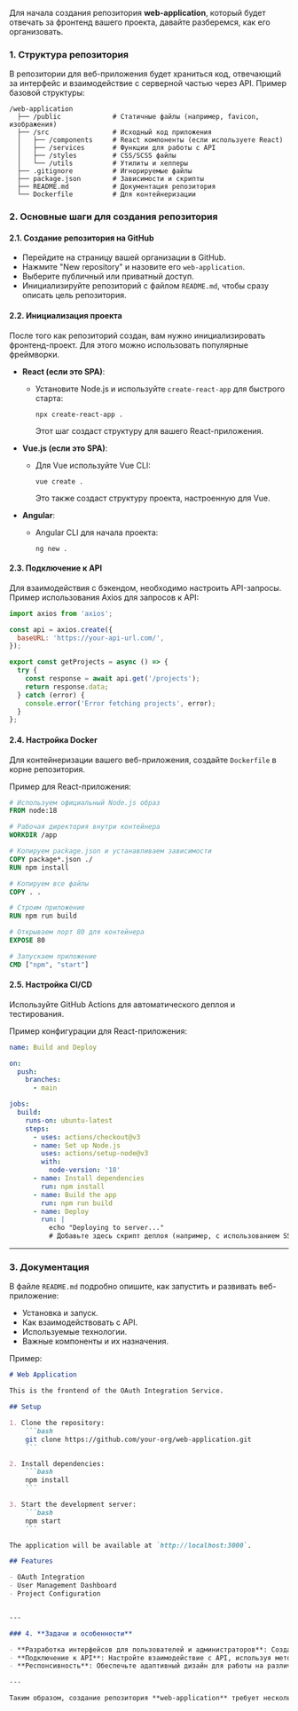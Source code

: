 Для начала создания репозитория **web-application**, который будет отвечать за фронтенд вашего проекта, давайте разберемся, как его организовать.

### 1. **Структура репозитория**

В репозитории для веб-приложения будет храниться код, отвечающий за интерфейс и взаимодействие с серверной частью через API. Пример базовой структуры:

```
/web-application
  ├── /public             # Статичные файлы (например, favicon, изображения)
  ├── /src                # Исходный код приложения
  │   ├── /components     # React компоненты (если используете React)
  │   ├── /services       # Функции для работы с API
  │   ├── /styles         # CSS/SCSS файлы
  │   └── /utils          # Утилиты и хелперы
  ├── .gitignore          # Игнорируемые файлы
  ├── package.json        # Зависимости и скрипты
  ├── README.md           # Документация репозитория
  └── Dockerfile          # Для контейнеризации
```

### 2. **Основные шаги для создания репозитория**

#### 2.1. **Создание репозитория на GitHub**

- Перейдите на страницу вашей организации в GitHub.
- Нажмите "New repository" и назовите его `web-application`.
- Выберите публичный или приватный доступ.
- Инициализируйте репозиторий с файлом `README.md`, чтобы сразу описать цель репозитория.

#### 2.2. **Инициализация проекта**

После того как репозиторий создан, вам нужно инициализировать фронтенд-проект. Для этого можно использовать популярные фреймворки.

- **React (если это SPA)**:
    
    - Установите Node.js и используйте `create-react-app` для быстрого старта:
        
        ```
        npx create-react-app .
        ```
        
        Этот шаг создаст структуру для вашего React-приложения.
- **Vue.js (если это SPA)**:
    
    - Для Vue используйте Vue CLI:
        
        ```
        vue create .
        ```
        
        Это также создаст структуру проекта, настроенную для Vue.
- **Angular**:
    
    - Angular CLI для начала проекта:
        
        ```
        ng new .
        ```
        

#### 2.3. **Подключение к API**

Для взаимодействия с бэкендом, необходимо настроить API-запросы. Пример использования Axios для запросов к API:

```js
import axios from 'axios';

const api = axios.create({
  baseURL: 'https://your-api-url.com/',
});

export const getProjects = async () => {
  try {
    const response = await api.get('/projects');
    return response.data;
  } catch (error) {
    console.error('Error fetching projects', error);
  }
};
```

#### 2.4. **Настройка Docker**

Для контейнеризации вашего веб-приложения, создайте `Dockerfile` в корне репозитория.

Пример для React-приложения:

```dockerfile
# Используем официальный Node.js образ
FROM node:18

# Рабочая директория внутри контейнера
WORKDIR /app

# Копируем package.json и устанавливаем зависимости
COPY package*.json ./
RUN npm install

# Копируем все файлы
COPY . .

# Строим приложение
RUN npm run build

# Открываем порт 80 для контейнера
EXPOSE 80

# Запускаем приложение
CMD ["npm", "start"]
```

#### 2.5. **Настройка CI/CD**

Используйте GitHub Actions для автоматического деплоя и тестирования.

Пример конфигурации для React-приложения:

```yaml
name: Build and Deploy

on:
  push:
    branches:
      - main

jobs:
  build:
    runs-on: ubuntu-latest
    steps:
      - uses: actions/checkout@v3
      - name: Set up Node.js
        uses: actions/setup-node@v3
        with:
          node-version: '18'
      - name: Install dependencies
        run: npm install
      - name: Build the app
        run: npm run build
      - name: Deploy
        run: |
          echo "Deploying to server..."
          # Добавьте здесь скрипт деплоя (например, с использованием SSH)
```

---

### 3. **Документация**

В файле `README.md` подробно опишите, как запустить и развивать веб-приложение:

- Установка и запуск.
- Как взаимодействовать с API.
- Используемые технологии.
- Важные компоненты и их назначения.

Пример:

```markdown
# Web Application

This is the frontend of the OAuth Integration Service.

## Setup

1. Clone the repository:
    ```bash
    git clone https://github.com/your-org/web-application.git
    ```

2. Install dependencies:
    ```bash
    npm install
    ```

3. Start the development server:
    ```bash
    npm start
    ```

The application will be available at `http://localhost:3000`.

## Features

- OAuth Integration
- User Management Dashboard
- Project Configuration


---

### 4. **Задачи и особенности**

- **Разработка интерфейсов для пользователей и администраторов**: Создайте компоненты для настройки OAuth и управления пользователями.
- **Подключение к API**: Настройте взаимодействие с API, используя методы аутентификации и авторизации.
- **Респонсивность**: Обеспечьте адаптивный дизайн для работы на различных устройствах.

---

Таким образом, создание репозитория **web-application** требует нескольких ключевых шагов: настройка структуры проекта, подключение к бэкенду, настройка Docker и CI/CD, а также документирование проекта.